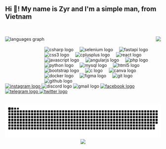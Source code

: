 <h2 align="left">Hi 👋! My name is Zyr and I'm a simple man, from Vietnam</h2>
<br>
<br>
<div align="center">
  <img align="left" height="150"
    src="https://github-readme-stats.vercel.app/api/top-langs?username=ducphamzyr&locale=en&hide_title=false&layout=compact&card_width=320&langs_count=5&theme=dracula&hide_border=false"
    alt="languages graph" />
  <img align="right" height="150" src="https://i.imgflip.com/65efzo.gif" />
</div>
<br>
<br>

<div align="left">
  <img src="https://cdn.jsdelivr.net/gh/devicons/devicon/icons/csharp/csharp-original.svg" height="30"
    alt="csharp logo" />
  <img width="12" />
  <img src="https://cdn.jsdelivr.net/gh/devicons/devicon/icons/selenium/selenium-original.svg" height="30"
    alt="selenium logo" />
  <img width="12" />
  <img src="https://cdn.jsdelivr.net/gh/devicons/devicon/icons/fastapi/fastapi-original.svg" height="30"
    alt="fastapi logo" />
  <img width="12" />
  <img src="https://cdn.jsdelivr.net/gh/devicons/devicon/icons/css3/css3-original.svg" height="30" alt="css3 logo" />
  <img width="12" />
  <img src="https://cdn.jsdelivr.net/gh/devicons/devicon/icons/cplusplus/cplusplus-original.svg" height="30"
    alt="cplusplus logo" />
  <img width="12" />
  <img src="https://cdn.jsdelivr.net/gh/devicons/devicon/icons/react/react-original.svg" height="30" alt="react logo" />
  <img width="12" />
  <img src="https://cdn.jsdelivr.net/gh/devicons/devicon/icons/javascript/javascript-original.svg" height="30"
    alt="javascript logo" />
  <img width="12" />
  <img src="https://cdn.jsdelivr.net/gh/devicons/devicon/icons/angularjs/angularjs-original.svg" height="30"
    alt="angularjs logo" />
  <img width="12" />
  <img src="https://cdn.jsdelivr.net/gh/devicons/devicon/icons/php/php-original.svg" height="30" alt="php logo" />
  <img width="12" />
  <img src="https://cdn.jsdelivr.net/gh/devicons/devicon/icons/python/python-original.svg" height="30"
    alt="python logo" />
  <img width="12" />
  <img src="https://cdn.jsdelivr.net/gh/devicons/devicon/icons/mysql/mysql-original.svg" height="30" alt="mysql logo" />
  <img width="12" />
  <img src="https://cdn.jsdelivr.net/gh/devicons/devicon/icons/html5/html5-original.svg" height="30" alt="html5 logo" />
  <img width="12" />
  <img src="https://cdn.jsdelivr.net/gh/devicons/devicon/icons/bootstrap/bootstrap-original.svg" height="30"
    alt="bootstrap logo" />
  <img width="12" />
  <img src="https://cdn.jsdelivr.net/gh/devicons/devicon/icons/c/c-original.svg" height="30" alt="c logo" />
  <img width="12" />
  <img src="https://cdn.jsdelivr.net/gh/devicons/devicon/icons/canva/canva-original.svg" height="30" alt="canva logo" />
  <img width="12" />
  <img src="https://cdn.jsdelivr.net/gh/devicons/devicon/icons/docker/docker-original.svg" height="30"
    alt="docker logo" />
  <img width="12" />
  <img src="https://cdn.jsdelivr.net/gh/devicons/devicon/icons/figma/figma-original.svg" height="30" alt="figma logo" />
  <img width="12" />
  <img src="https://cdn.jsdelivr.net/gh/devicons/devicon/icons/git/git-original.svg" height="30" alt="git logo" />
  <img width="12" />
  <img src="https://cdn.jsdelivr.net/gh/devicons/devicon/icons/github/github-original.svg" height="30"
    alt="github logo" />
</div>
<div align="left">
  <a href="https://www.instagram.com/tie.dck/" target="_blank">
    <img
      src="https://img.shields.io/static/v1?message=tie.dck&logo=instagram&label=&color=E4405F&logoColor=white&labelColor=&style=for-the-badge"
      height="35" alt="instagram logo" />
  </a>
  <img
    src="https://img.shields.io/static/v1?message=dckzyr&logo=discord&label=&color=7289DA&logoColor=white&labelColor=&style=for-the-badge"
    height="35" alt="discord logo" />
  <img
    src="https://img.shields.io/static/v1?message=tduck.contact@gmail.com&logo=gmail&label=&color=D14836&logoColor=white&labelColor=&style=for-the-badge"
    height="35" alt="gmail logo" />
  <a href="https://www.facebook.com/PhTienDuck" target="_blank">
    <img
      src="https://img.shields.io/static/v1?message=PhTienDuck&logo=facebook&label=&color=1877F2&logoColor=white&labelColor=&style=for-the-badge"
      height="35" alt="facebook logo" />
  </a>
  <a href="t.me/dckzyr" target="_blank">
    <img
      src="https://img.shields.io/static/v1?message=Dckzyr&logo=telegram&label=&color=2CA5E0&logoColor=white&labelColor=&style=for-the-badge"
      height="35" alt="telegram logo" />
  </a>
  <a href="https://x.com/ZyrMaster" target="_blank">
    <img
      src="https://img.shields.io/static/v1?message=ZyrMaster&logo=twitter&label=&color=1DA1F2&logoColor=white&labelColor=&style=for-the-badge"
      height="35" alt="twitter logo" />
  </a>
</div>
<br clear="both">
<br clear="both">
<img src="https://raw.githubusercontent.com/ducphamzyr/ducphamzyr/output/snake.svg" alt="Snake animation" />
<div align="center">
  <img src="https://profile-counter.glitch.me/ducphamzyr/count.svg?" />
</div>
